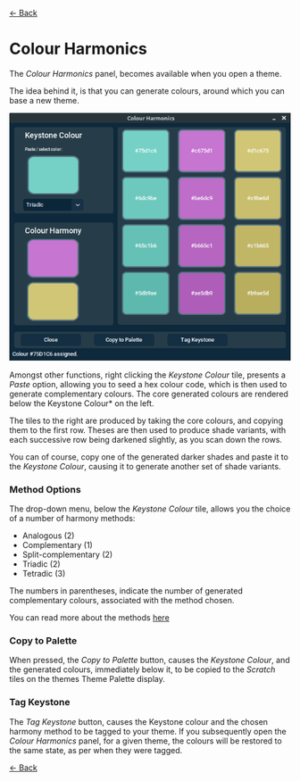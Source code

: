 [<- Back](user_guide.md)
# Colour Harmonics

The *Colour Harmonics* panel, becomes available when you open a theme.

The idea behind it, is that you can generate colours, around which you can base a new theme.

![Colour Harmonics](harmonics.png)

Amongst other functions, right clicking the *Keystone Colour* tile, presents a *Paste* option, allowing you to seed a hex colour code, which is then used to generate complementary colours. The core generated colours are rendered below the Keystone Colour* on the left. 

The tiles to the right are produced by taking the core colours, and copying them to the first row. Theses are then used to produce shade variants, with each successive row being darkened slightly, as you scan down the rows. 

You can of course, copy one of the generated darker shades and paste it to the *Keystone Colour*, causing it to generate another set of shade variants. 

### Method Options

The drop-down menu, below the *Keystone Colour* tile, allows you the choice of a number of harmony methods:

* Analogous (2)
* Complementary (1)
* Split-complementary (2)
* Triadic (2)
* Tetradic (3)

The numbers in parentheses, indicate the number of generated complementary colours, associated with the method chosen.

You can read more about the methods [here](https://www.oberlo.com/blog/color-combinations-cheat-sheet)

### Copy to Palette

When pressed, the *Copy to Palette* button, causes the *Keystone Colour*, and the generated colours, immediately below it, to be copied to the *Scratch* tiles on the themes Theme Palette display. 

### Tag Keystone
The *Tag Keystone* button, causes the Keystone colour and the chosen harmony method to be tagged to your theme. If you subsequently open the *Colour Harmonics* panel, for a given theme, the colours will be restored to the same state, as per when they were tagged.  

[<- Back](user_guide.md)
